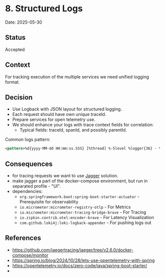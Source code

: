 # 8. Structured Logs

Date: 2025-05-30

## Status

Accepted

## Context

For tracking execution of the multiple services we need unified logging format. 

## Decision

- Use Logback with JSON layout for structured logging.
- Each request should have own unique traceId.
- Prepare services for open telemetry use.
- We should enhance your logs with trace context fields for correlation:
	- Typical fields: traceId, spanId, and possibly parentId.

Common logs pattern:
```xml
<pattern>%d{yyyy-MM-dd HH:mm:ss.SSS} [%thread] %-5level %logger{36} - %msg [traceId=%X{traceId}, spanId=%X{spanId}]%n</pattern>
```

## Consequences

- for tracing requests we want to use [Jagger](https://www.jaegertracing.io/) solution.
- make jagger a part of the docker-compose environment, but run in separated profile - "UI".
- dependencies:
	- `org.springframework.boot:spring-boot-starter-actuator` - Prerequisite for observability
  - `io.micrometer:micrometer-registry-otlp` - For Metrics
  - `io.micrometer:micrometer-tracing-bridge-brave` - For Tracing
  - `io.zipkin.contrib.otel:encoder-brave` - For Latency Visualization
  - `com.github.loki4j:loki-logback-appender` - For pushing logs out 


## References

- https://github.com/jaegertracing/jaeger/tree/v2.6.0/docker-compose/monitor
- https://spring.io/blog/2024/10/28/lets-use-opentelemetry-with-spring
- https://opentelemetry.io/docs/zero-code/java/spring-boot-starter/
- 